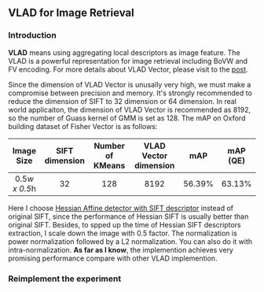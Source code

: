 ## VLAD for Image Retrieval

### Introduction

**VLAD** means using aggregating local descriptors as image feature. The VLAD is a powerful representation for image retrieval including BoVW and FV encoding. For more details about VLAD Vector, please visit to the [post](http://yongyuan.name/blog/CBIR-BoF-VLAD-FV.html).

Since the dimension of VLAD Vector is unusally very high, we must make a compromise between precision and memory. It's strongly recommended to reduce the dimension of SIFT to 32 dimension or 64 dimension. In real world applicaiton, the dimension of VLAD Vector is recommended as 8192, so the number of Guass kernel of GMM is set as 128. The mAP on Oxford building dataset of Fisher Vector is as follows:

Image Size | SIFT dimension | Number of KMeans | VLAD Vector dimension | mAP | mAP (QE) |
:---:|:---:|:---:|:---:|:---:|:---:|
0.5*w x 0.5*h | 32 | 128 | 8192 | 56.39% | 63.13%

Here I choose [Hessian Affine detector with SIFT descriptor](https://github.com/perdoch/hesaff) instead of original SIFT, since the performance of Hessian SIFT is usually better than original SIFT. Besides, to spped up the time of Hessian SIFT descriptors extraction, I scale down the image with 0.5 factor. The normalization is power normalization followed by a L2 normalization. You can also do it with intra-normalization. **As far as I know**, the implemention achieves very promising performance compare with other VLAD implemention.

### Reimplement the experiment

